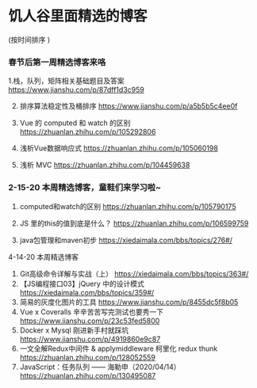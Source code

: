 # 饥人谷里面精选的博客
(按时间排序 )
### 春节后第一周精选博客来咯


1.栈，队列，矩阵相关基础题目及答案
https://www.jianshu.com/p/87dff1d3c959

2. 排序算法稳定性及桶排序
https://www.jianshu.com/p/a5b5b5c4ee0f

3. Vue 的 computed 和 watch 的区别
https://zhuanlan.zhihu.com/p/105292806

4. 浅析Vue数据响应式
https://zhuanlan.zhihu.com/p/105060198

5. 浅析 MVC
https://zhuanlan.zhihu.com/p/104459638

### 2-15-20 本周精选博客，童鞋们来学习啦~

1. computed和watch的区别
https://zhuanlan.zhihu.com/p/105790175

2. JS 里的this的值到底是什么？
https://zhuanlan.zhihu.com/p/106599759

3. java包管理和maven初步
https://xiedaimala.com/bbs/topics/276#/

4-14-20 本周精选博客

1. Git高级命令详解与实战（上）
https://xiedaimala.com/bbs/topics/363#/
2. 【JS编程接口03】jQuery 中的设计模式
https://xiedaimala.com/bbs/topics/359#/
3. 简易的灰度化图片的工具
https://www.jianshu.com/p/8455dc5f8b05
4. Vue x Coveralls 辛辛苦苦写完测试也要秀一下
https://www.jianshu.com/p/23c53fed5800
5. Docker x Mysql 刚进新手村就踩坑
https://www.jianshu.com/p/4919860e9c87
6. 一文全解Redux中间件 & applymiddleware 柯里化 redux thunk
https://zhuanlan.zhihu.com/p/128052559
7. JavaScript：任务队列 —— 海勒申（2020/04/14）
https://zhuanlan.zhihu.com/p/130495087